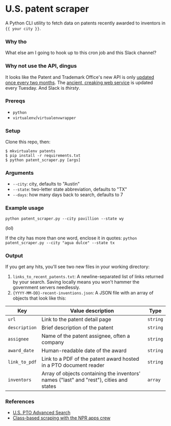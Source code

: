 # U.S. patent scraper

A Python CLI utility to fetch data on patents recently awarded to inventors in `{{ your city }}`.

### Why tho
What else am I going to hook up to this cron job and this Slack channel?

### Why not use the API, dingus
It looks like the Patent and Trademark Office's new API is only [updated once every two months](http://www.patentsview.org/api/faqs.html). The [ancient, creaking web service](http://patft.uspto.gov/netahtml/PTO/search-adv.htm) is updated every Tuesday. And Slack is _thirsty_.

### Prereqs
* `python`
* `virtualenv`/`virtualenvwrapper`

### Setup
Clone this repo, then:
```
$ mkvirtualenv patents
$ pip install -r requirements.txt
$ python patent_scraper.py [args]
```

### Arguments
* `--city`: city, defaults to "Austin"
* `--state`: two-letter state abbreviation, defaults to "TX"
* `--days`: how many days back to search, defaults to 7

### Example usage
`python patent_scraper.py --city pavillion --state wy`

(lol)

If the city has more than one word, enclose it in quotes:
`python patent_scraper.py --city "agua dulce" --state tx`

### Output
If you get any hits, you'll see two new files in your working directory:

1. `links_to_recent_patents.txt`: A newline-separated list of links returned by your search. Saving locally means you won't hammer the government servers needlessly.
2. `{YYYY-MM-DD}-recent-inventions.json`: A JSON file with an array of objects that look like this:

Key | Value description | Type
----|-------------|------
`url` | Link to the patent detail page | `string`
`description` | Brief description of the patent | `string`
`assignee` | Name of the patent assignee, often a company | `string`
`award_date` | Human-readable date of the award | `string`
`link_to_pdf` | Link to a PDF of the patent award hosted in a PTO document reader | `string`
`inventors` | Array of objects containing the inventors' names ("last" and "rest"), cities and states | `array`

### References
* [U.S. PTO Advanced Search](http://patft.uspto.gov/netahtml/PTO/search-adv.htm)
* [Class-based scraping with the NPR apps crew](http://blog.apps.npr.org/2016/06/17/scraping-tips.html)